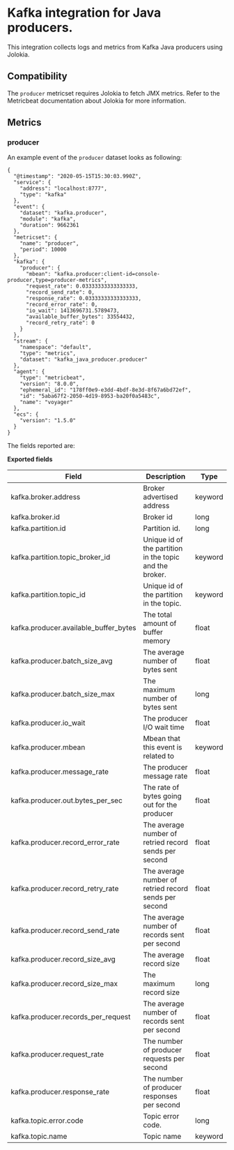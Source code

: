 # Kafka integration for Java producers.

This integration collects logs and metrics from Kafka Java producers using
Jolokia.

## Compatibility

<!-- TODO: Add a link to Jolokia "input" in Metricbeat -->
The `producer` metricset requires Jolokia to fetch JMX metrics. Refer to the Metricbeat documentation about Jolokia for more information.


## Metrics

### producer

An example event of the `producer` dataset looks as following:

```$json
{
  "@timestamp": "2020-05-15T15:30:03.990Z",
  "service": {
    "address": "localhost:8777",
    "type": "kafka"
  },
  "event": {
    "dataset": "kafka.producer",
    "module": "kafka",
    "duration": 9662361
  },
  "metricset": {
    "name": "producer",
    "period": 10000
  },
  "kafka": {
    "producer": {
      "mbean": "kafka.producer:client-id=console-producer,type=producer-metrics",
      "request_rate": 0.03333333333333333,
      "record_send_rate": 0,
      "response_rate": 0.03333333333333333,
      "record_error_rate": 0,
      "io_wait": 1413696731.5789473,
      "available_buffer_bytes": 33554432,
      "record_retry_rate": 0
    }
  },
  "stream": {
    "namespace": "default",
    "type": "metrics",
    "dataset": "kafka_java_producer.producer"
  },
  "agent": {
    "type": "metricbeat",
    "version": "8.0.0",
    "ephemeral_id": "178ff0e9-e3dd-4bdf-8e3d-8f67a6bd72ef",
    "id": "5aba67f2-2050-4d19-8953-ba20f0a5483c",
    "name": "voyager"
  },
  "ecs": {
    "version": "1.5.0"
  }
}
```

The fields reported are:

**Exported fields**

| Field | Description | Type |
|---|---|---|
| kafka.broker.address | Broker advertised address | keyword |
| kafka.broker.id | Broker id | long |
| kafka.partition.id | Partition id. | long |
| kafka.partition.topic_broker_id | Unique id of the partition in the topic and the broker. | keyword |
| kafka.partition.topic_id | Unique id of the partition in the topic. | keyword |
| kafka.producer.available_buffer_bytes | The total amount of buffer memory | float |
| kafka.producer.batch_size_avg | The average number of bytes sent | float |
| kafka.producer.batch_size_max | The maximum number of bytes sent | long |
| kafka.producer.io_wait | The producer I/O wait time | float |
| kafka.producer.mbean | Mbean that this event is related to | keyword |
| kafka.producer.message_rate | The producer message rate | float |
| kafka.producer.out.bytes_per_sec | The rate of bytes going out for the producer | float |
| kafka.producer.record_error_rate | The average number of retried record sends per second | float |
| kafka.producer.record_retry_rate | The average number of retried record sends per second | float |
| kafka.producer.record_send_rate | The average number of records sent per second | float |
| kafka.producer.record_size_avg | The average record size | float |
| kafka.producer.record_size_max | The maximum record size | long |
| kafka.producer.records_per_request | The average number of records sent per second | float |
| kafka.producer.request_rate | The number of producer requests per second | float |
| kafka.producer.response_rate | The number of producer responses per second | float |
| kafka.topic.error.code | Topic error code. | long |
| kafka.topic.name | Topic name | keyword |

